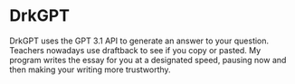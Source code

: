 # DrkGPT
DrkGPT uses the GPT 3.1 API to generate an answer to your question. Teachers nowadays use draftback to see if you copy or pasted. My program writes the essay for you at a designated speed, pausing now and then making your writing more trustworthy.
